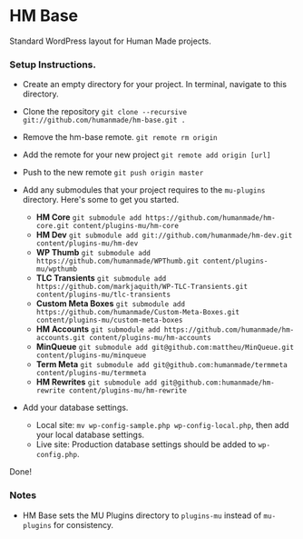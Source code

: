 HM Base
=======

Standard WordPress layout for Human Made projects.

### Setup Instructions.

* Create an empty directory for your project. In terminal, navigate to this directory.
* Clone the repository `git clone --recursive git://github.com/humanmade/hm-base.git .`
* Remove the hm-base remote. `git remote rm origin`
* Add the remote for your new project `git remote add origin [url]`
* Push to the new remote `git push origin master`
* Add any submodules that your project requires to the `mu-plugins` directory. Here's some to get you started.

	* **HM Core** `git submodule add https://github.com/humanmade/hm-core.git content/plugins-mu/hm-core`
	* **HM Dev** `git submodule add git://github.com/humanmade/hm-dev.git content/plugins-mu/hm-dev`
	* **WP Thumb** `git submodule add https://github.com/humanmade/WPThumb.git content/plugins-mu/wpthumb`
	* **TLC Transients** `git submodule add https://github.com/markjaquith/WP-TLC-Transients.git content/plugins-mu/tlc-transients`
	* **Custom Meta Boxes** `git submodule add https://github.com/humanmade/Custom-Meta-Boxes.git content/plugins-mu/custom-meta-boxes`
	* **HM Accounts** `git submodule add https://github.com/humanmade/hm-accounts.git content/plugins-mu/hm-accounts`
	* **MinQueue** `git submodule add git@github.com:mattheu/MinQueue.git content/plugins-mu/minqueue`
	* **Term Meta** `git submodule add git@github.com:humanmade/termmeta content/plugins-mu/termmeta`
	* **HM Rewrites** `git submodule add git@github.com:humanmade/hm-rewrite content/plugins-mu/hm-rewrite`


* Add your database settings.

	* Local site: `mv wp-config-sample.php wp-config-local.php`, then add your local database settings.
	* Live site: Production database settings should be added to `wp-config.php`.

Done!

### Notes

* HM Base sets the MU Plugins directory to `plugins-mu` instead of `mu-plugins` for consistency.
